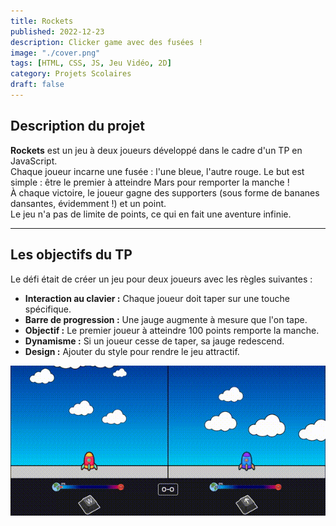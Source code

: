 ```yaml
---
title: Rockets
published: 2022-12-23
description: Clicker game avec des fusées !
image: "./cover.png"
tags: [HTML, CSS, JS, Jeu Vidéo, 2D]
category: Projets Scolaires
draft: false
---
```


<!-- # Rockets -->

## Description du projet

**Rockets** est un jeu à deux joueurs développé dans le cadre d'un TP en JavaScript.  
Chaque joueur incarne une fusée : l'une bleue, l'autre rouge. Le but est simple : être le premier à atteindre Mars pour remporter la manche !  
À chaque victoire, le joueur gagne des supporters (sous forme de bananes dansantes, évidemment !) et un point.  
Le jeu n'a pas de limite de points, ce qui en fait une aventure infinie.

---

## Les objectifs du TP

Le défi était de créer un jeu pour deux joueurs avec les règles suivantes :

- **Interaction au clavier :** Chaque joueur doit taper sur une touche spécifique.
- **Barre de progression :** Une jauge augmente à mesure que l'on tape.
- **Objectif :** Le premier joueur à atteindre 100 points remporte la manche.
- **Dynamisme :** Si un joueur cesse de taper, sa jauge redescend.
- **Design :** Ajouter du style pour rendre le jeu attractif.

![Gameplay Rockets](rockets-gameplay.gif)
